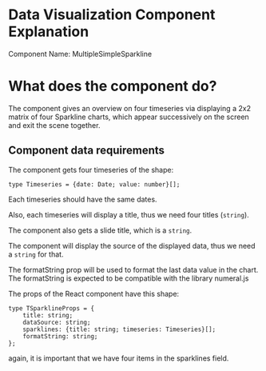 # Data Visualization Component Explanation

Component Name: MultipleSimpleSparkline

# What does the component do?

The component gives an overview on four timeseries via displaying a 2x2 matrix of four Sparkline charts, which appear successively on the screen and exit the scene together.

## Component data requirements

The component gets four timeseries of the shape:

```
type Timeseries = {date: Date; value: number}[];
```

Each timeseries should have the same dates.

Also, each timeseries will display a title, thus we need four titles (`string`).

The component also gets a slide title, which is a `string`.

The component will display the source of the displayed data, thus we need a `string` for that.

The formatString prop will be used to format the last data value in the chart. The formatString is expected to be compatible with the library numeral.js

The props of the React component have this shape:

```
type TSparklineProps = {
	title: string;
	dataSource: string;
	sparklines: {title: string; timeseries: Timeseries}[];
	formatString: string;
};
```

again, it is important that we have four items in the sparklines field.
